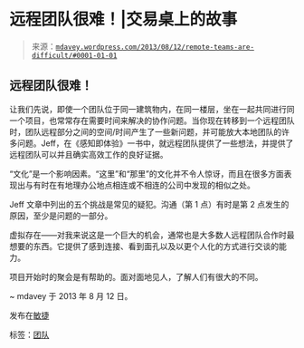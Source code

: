 <!--yml

分类：未分类

日期：2024-05-18 06:02:50

-->

# 远程团队很难！|交易桌上的故事

> 来源：[`mdavey.wordpress.com/2013/08/12/remote-teams-are-difficult/#0001-01-01`](https://mdavey.wordpress.com/2013/08/12/remote-teams-are-difficult/#0001-01-01)

## 远程团队很难！

让我们先说，即使一个团队位于同一建筑物内，在同一楼层，坐在一起共同进行同一个项目，也常常存在需要时间来解决的协作问题。当你现在转移到一个远程团队时，团队远程部分之间的空间/时间产生了一些新问题，并可能放大本地团队的许多问题。Jeff，在《感知即体验》一书中，就远程团队提供了一些想法，并提供了远程团队可以并且确实高效工作的良好证据。

“文化”是一个影响因素。“这里”和“那里”的文化并不令人惊讶，而且在很多方面表现出与有时在有地理办公地点相连或不相连的公司中发现的相似之处。

Jeff 文章中列出的五个挑战是常见的疑犯。沟通（第 1 点）有时是第 2 点发生的原因，至少是问题的一部分。

虚拟存在——对我来说这是一个巨大的机会，通常也是大多数人远程团队合作时最想要的东西。它提供了感到连接、看到面孔以及以更个人化的方式进行交谈的能力。

项目开始时的聚会是有帮助的。面对面地见人，了解人们有很大的不同。

~ mdavey 于 2013 年 8 月 12 日。

发布在[敏捷](https://mdavey.wordpress.com/category/agile/)

标签：[团队](https://mdavey.wordpress.com/tag/teams/)
